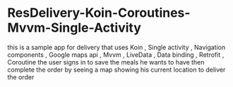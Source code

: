 # ResDelivery-Koin-Coroutines-Mvvm-Single-Activity
this is a sample app for delivery that uses Koin , Single activity , Navigation components , Google maps api , Mvvm , LiveData , Data binding , Retrofit , Coroutine
the user signs in to save the meals he wants to have then complete the order by seeing a map showing his current location to deliver the order
